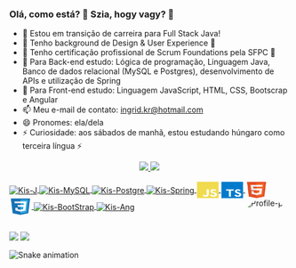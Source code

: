### Olá, como está? 👋 Szia, hogy vagy? 👋


- 🔭 Estou em transição de carreira para Full Stack Java!
- 🔭 Tenho background de Design & User Experience 💜
- 🔭 Tenho certificação profissional de Scrum Foundations pela SFPC 💜
- 🌱 Para Back-end estudo: Lógica de programação, Linguagem Java, Banco de dados relacional (MySQL e Postgres), desenvolvimento de APIs e utilização de Spring
- 🌱 Para Front-end estudo: Linguagem JavaScript, HTML, CSS, Bootscrap e Angular
- 📫 Meu e-mail de contato: ingrid.kr@hotmail.com 
- 😄 Pronomes: ela/dela
- ⚡ Curiosidade: aos sábados de manhã, estou estudando húngaro como terceira língua ⚡<br>

<div align="center">
  <a href="https://github.com/ingrid-kis">
  <img height="180em" src="https://github-readme-stats.vercel.app/api?username=ingrid-kis&show_icons=true&theme=dracula&include_all_commits=true&count_private=true"/>
  <img height="180em" src="https://github-readme-stats.vercel.app/api/top-langs/?username=ingrid-kis&layout=compact&langs_count=7&theme=dracula"/>
</div>
  
 <div style="display: inline_block"><br>
   <img align="center" alt="Kis-J" height="30" width="40"
src="https://cdn.jsdelivr.net/gh/devicons/devicon/icons/java/java-original.svg">
   <img align="center" alt="Kis-MySQL" height="30" width="40"
  src="https://cdn.jsdelivr.net/gh/devicons/devicon/icons/mysql/mysql-original.svg">      
    <img align="center" alt="Kis-Postgre" height="30" width="40"  
src="https://cdn.jsdelivr.net/gh/devicons/devicon/icons/postgresql/postgresql-original.svg">    
     <img align="center" alt="Kis-Spring" height="30" width="40"    
src="https://cdn.jsdelivr.net/gh/devicons/devicon/icons/spring/spring-original.svg">
  <img align="center" alt="Kis-Js" height="30" width="40" src="https://raw.githubusercontent.com/devicons/devicon/master/icons/javascript/javascript-plain.svg">
  <img align="center" alt="Kis-Ts" height="30" width="40" src="https://raw.githubusercontent.com/devicons/devicon/master/icons/typescript/typescript-plain.svg">
  <img align="center" alt="Kis-HTML" height="30" width="40" src="https://raw.githubusercontent.com/devicons/devicon/master/icons/html5/html5-original.svg">
  <img align="center" alt="Kis-CSS" height="30" width="40" src="https://raw.githubusercontent.com/devicons/devicon/master/icons/css3/css3-original.svg">
  <img align="center" alt="Kis-BootStrap" height="30" width="40" 
src="https://cdn.jsdelivr.net/gh/devicons/devicon/icons/bootstrap/bootstrap-plain.svg">
   <img align="center" alt="Kis-Ang" height="30" width="40"
src="https://cdn.jsdelivr.net/gh/devicons/devicon/icons/angularjs/angularjs-original.svg">
   <img align="right" alt="Profile-pic" height="150" style="border-radius:50px;" src="https://i.imgur.com/cs47MFt.png">
</div>
                
##     
  
  <div>
    <a href="https://www.linkedin.com/in/ingrid-kis/" target="_blank"><img src="https://img.shields.io/badge/LinkedIn-0077B5?style=for-the-badge&logo=linkedin&logoColor=white" target="_blank"></a>
    <a href="mailto:ingrid.kis93@gmail.com" target="_blank"><img src="https://img.shields.io/badge/-Gmail-%23333?style=for-the-badge&logo=gmail&logoColor=white" target="_blank"></a>
    
 ![Snake animation](https://github.com/ingrid-kis/ingrid-kis/blob/output/github-contribution-grid-snake.svg)
  </div>
